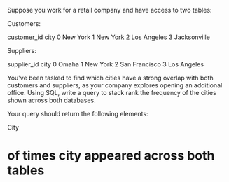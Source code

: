 Suppose you work for a retail company and have access to two tables:
    


    
Customers:


    
customer_id	city
0	New York
1	New York
2	Los Angeles
3	Jacksonville
    
    
Suppliers:


    
supplier_id	city
0	Omaha
1	New York
2	San Francisco
3	Los Angeles
    

    
You've been tasked to find which cities have a strong overlap with both customers and suppliers, as your company explores opening an additional office. Using SQL, write a query to stack rank the frequency of the cities shown across both databases. 


    
    
Your query should return the following elements:
    


    
City

    
# of times city appeared across both tables